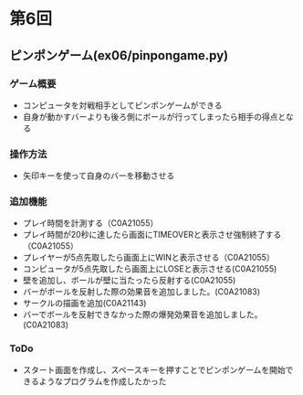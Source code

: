 # 第6回
## ピンポンゲーム(ex06/pinpongame.py)
### ゲーム概要
* コンピュータを対戦相手としてピンポンゲームができる
* 自身が動かすバーよりも後ろ側にボールが行ってしまったら相手の得点となる
### 操作方法
* 矢印キーを使って自身のバーを移動させる
### 追加機能
* プレイ時間を計測する（C0A21055）
* プレイ時間が20秒に達したら画面にTIMEOVERと表示させ強制終了する（C0A21055）
* プレイヤーが5点先取したら画面上にWINと表示させる（C0A21055）
* コンピュータが5点先取したら画面上にLOSEと表示させる(C0A21055)
* 壁を追加し、ボールが壁に当たったら反射する(C0A21055)
* バーがボールを反射した際の効果音を追加しました。(C0A21083)
* サークルの描画を追加(C0A21143)
* バーでボールを反射できなかった際の爆発効果音を追加しました。(C0A21083)
### ToDo
* スタート画面を作成し、スペースキーを押すことでピンポンゲームを開始できるようなプログラムを作成したかった